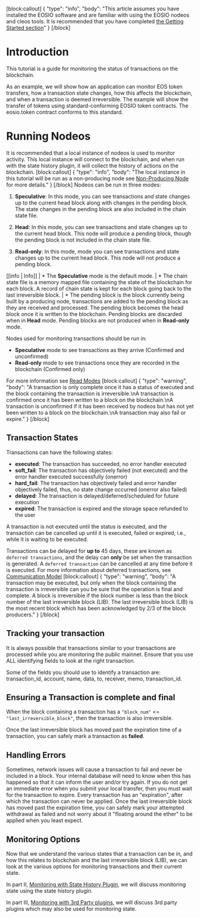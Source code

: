 
[block:callout]
{
  "type": "info",
  "body": "This article assumes you have installed the EOSIO software and are familiar with using the EOSIO nodeos and cleos tools. It is recommended that you have completed [the Getting Started section](https://developers.eos.io/eosio-home/docs)"
}
[/block]
# Introduction

This tutorial is a guide for monitoring the status of transactions on the blockchain. 

As an example, we will show how an application can monitor EOS token transfers, how a transaction state changes, how this affects the blockchain, and when a transaction is deemed irreversible. The example will show the transfer of tokens using standard-conforming EOSIO token contracts. The eosio.token contract conforms to this standard. 


# Running Nodeos

It is recommended that a local instance of nodeos is used to monitor activity. This local instance will connect to the blockchain, and when run with the state history plugin, it will collect the history of actions on the blockchain.
[block:callout]
{
  "type": "info",
  "body": "The local instance in this tutorial will be run as a non-producing node see [Non-Producing Node](https://developers.eos.io/eosio-nodeos/docs/environment-non-producing-node) for more details."
}
[/block]
Nodeos can be run in three modes:

   1. **Speculative**: In this mode, you can see transactions and state changes up to the current head block along with changes in the pending block. The state changes in the pending block are also included in the chain state file. 

   2. **Head**: In this mode, you can see transactions and state changes up to the current head block. This node will produce a pending block, though the pending block is not included in the chain state file.

   3. **Read-only**: In this mode, mode you can see transactions and state changes up to the current head block. This node will not produce a pending block.

[[info | Info]]
| * The **Speculative** mode is the default mode.
| * The chain state file is a memory mapped file containing the state of the blockchain for each block. A record of chain state is kept for each block going back to the last irreversible block. 
| * The pending block is the block currently being built by a producing node, transactions are added to the pending block as they are received and processed. The pending block becomes the head block once it is written to the blockchain. Pending blocks are discarded when in **Head** mode. Pending blocks are not produced when in **Read-only** mode. 

Nodes used for monitoring transactions should be run in:
 - **Speculative** mode to see transactions as they arrive (Confirmed and unconfirmed)
 - **Read-only** mode to see transactions once they are recorded in the blockchain (Confirmed only)

For more information see [Read Modes](https://developers.eos.io/eosio-nodeos/docs/read-modes)
[block:callout]
{
  "type": "warning",
  "body": "A transaction is only complete once it has a status of executed and the block containing the transaction is irreversible.\nA transaction is confirmed once it has been written to a block on the blockchain.\nA transaction is unconfirmed if it has been received by nodeos but has not yet been written to a block on the blockchain.\nA transaction may also fail or expire."
}
[/block]
 ## Transaction States

Transactions can have the following states:

- **executed**: The transaction has succeeded, no error handler executed
- **soft_fail**: The transaction has objectively failed (not executed) and the error handler executed 
 successfully (onerror)
- **hard_fail**: The transaction has objectively failed and error handler objectively failed, thus, no state change occurred (onerror also failed)
- **delayed**: The transaction is delayed/deferred/scheduled for future execution
- **expired**: The transaction is expired and the storage space refunded to the user

A transaction is not executed until the status is executed, and the transaction can be cancelled up until it is executed, failed or expired, i.e., while it is waiting to be executed.

Transactions can be delayed for **up to** 45 days, these are known as `deferred transactions`,  and the delay can **only** be set when the transaction is generated. A `deferred transaction` can be cancelled at any time before it is executed. For more information about deferred transactions, see [Communication Model](doc:communication-model) 
[block:callout]
{
  "type": "warning",
  "body": "A transaction may be executed, but only when the block containing the transaction is irreversible can you be sure that the operation is final and complete. A block is irreversible if the block number is less than the block number of the last irreversible block (LIB). The last irreversible block (LIB) is the most recent block which has been acknowledged by 2/3 of the block producers."
}
[/block]
## Tracking your transaction

It is always possible that transactions similar to your transactions are processed while you are monitoring the public mainnet. Ensure that you use ALL identifying fields to look at the right transaction. 

Some of the fields you should use to identify a transaction are: transaction_id, account, name, data, to, receiver, memo, transaction_id. 

## Ensuring a Transaction is complete and final

When the block containing a transaction has a `"block_num"` <= `"last_irreversible_block"`, then the transaction is also irreversible.

Once the last irreversible block has moved past the expiration time of a transaction, you can safely mark a transaction as **failed**.

## Handling Errors

Sometimes, network issues will cause a transaction to fail and never be included in a block. Your internal database will need to know when this has happened so that it can inform the user and/or try again. If you do not get an immediate error when you submit your local transfer, then you must wait for the transaction to expire. Every transaction has an "expiration", after which the transaction can never be applied. Once the last irreversible block has moved past the expiration time, you can safely mark your attempted withdrawal as failed and not worry about it "floating around the ether" to be applied when you least expect.

## Monitoring Options

Now that we understand the various states that a transaction can be in, and how this relates to blockchain and the last irreversible block (LIB), we can look at the various options for monitoring transactions and their current state. 

In part II, [Monitoring with State History Plugin,](doc:monitoring-with-state-history) we will discuss monitoring state using the state history plugin.

In part III, [Monitoring with 3rd Party plugins,](doc:monitoring-with-3rd-party) we will discuss 3rd party plugins which may also be used for monitoring state. 